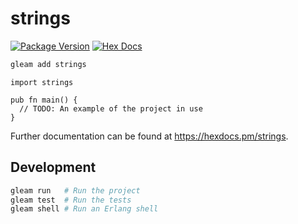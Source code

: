 # strings

[![Package Version](https://img.shields.io/hexpm/v/strings)](https://hex.pm/packages/strings)
[![Hex Docs](https://img.shields.io/badge/hex-docs-ffaff3)](https://hexdocs.pm/strings/)

```sh
gleam add strings
```
```gleam
import strings

pub fn main() {
  // TODO: An example of the project in use
}
```

Further documentation can be found at <https://hexdocs.pm/strings>.

## Development

```sh
gleam run   # Run the project
gleam test  # Run the tests
gleam shell # Run an Erlang shell
```
